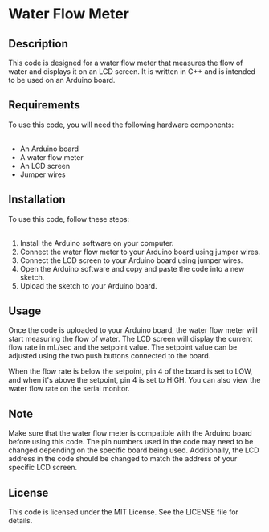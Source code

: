 # Water Flow Meter
<h2>Description</h2>
This code is designed for a water flow meter that measures the flow of water and displays it on an LCD screen. It is written in C++ and is intended to be used on an Arduino board.
<h2>Requirements</h2>
To use this code, you will need the following hardware components:<br><br>

- An Arduino board<br>
- A water flow meter<br>
- An LCD screen<br>
- Jumper wires<br>
<h2>Installation</h2>
To use this code, follow these steps:<br><br>

1. Install the Arduino software on your computer.<br>
2. Connect the water flow meter to your Arduino board using jumper wires.<br>
3. Connect the LCD screen to your Arduino board using jumper wires.<br>
4. Open the Arduino software and copy and paste the code into a new sketch.<br>
5. Upload the sketch to your Arduino board.<br>
<h2>Usage</h2>
Once the code is uploaded to your Arduino board, the water flow meter will start measuring the flow of water. The LCD screen will display the current flow rate in mL/sec and the setpoint value. The setpoint value can be adjusted using the two push buttons connected to the board.

When the flow rate is below the setpoint, pin 4 of the board is set to LOW, and when it's above the setpoint, pin 4 is set to HIGH. You can also view the water flow rate on the serial monitor.
<h2>Note</h2>
Make sure that the water flow meter is compatible with the Arduino board before using this code. The pin numbers used in the code may need to be changed depending on the specific board being used. Additionally, the LCD address in the code should be changed to match the address of your specific LCD screen.
<h2>License</h2>
This code is licensed under the MIT License. See the LICENSE file for details.
